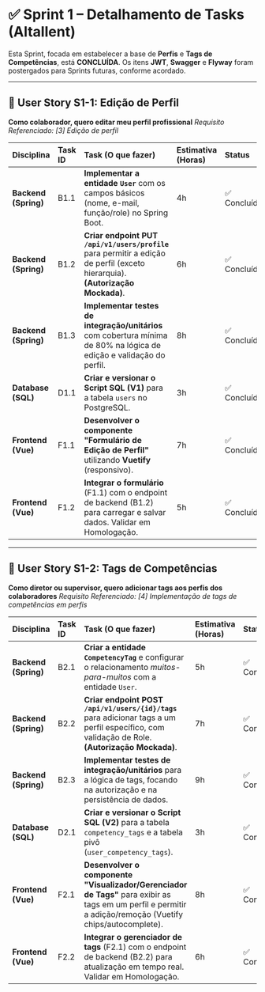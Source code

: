 # ✅ Sprint 1 – Detalhamento de Tasks (Altallent)

Esta Sprint, focada em estabelecer a base de **Perfis** e **Tags de Competências**, está **CONCLUÍDA**. Os itens **JWT**, **Swagger** e **Flyway** foram postergados para Sprints futuras, conforme acordado.

---

## 🎯 User Story S1-1: Edição de Perfil

**Como colaborador, quero editar meu perfil profissional**
*Requisito Referenciado: [3] Edição de perfil*

| Disciplina | Task ID | Task (O que fazer) | Estimativa (Horas) | Status | DoD Atendido |
|:----------|:-------|:-------------------|:-------------------|:------|:--------------|
| **Backend (Spring)** | B1.1 | **Implementar a entidade `User`** com os campos básicos (nome, e-mail, função/role) no Spring Boot. | 4h | ✅ Concluída | ✅ Spring Boot, ✅ Testes |
| **Backend (Spring)** | B1.2 | **Criar endpoint PUT `/api/v1/users/profile`** para permitir a edição de perfil (exceto hierarquia). **(Autorização Mockada)**. | 6h | ✅ Concluída | ✅ Spring Boot, ✅ Integração |
| **Backend (Spring)** | B1.3 | **Implementar testes de integração/unitários** com cobertura mínima de 80% na lógica de edição e validação do perfil. | 8h | ✅ Concluída | ✅ Testes 80% |
| **Database (SQL)** | D1.1 | **Criar e versionar o Script SQL (V1)** para a tabela `users` no PostgreSQL. | 3h | ✅ Concluída | ✅ PostgreSQL, ✅ Scripts versionados |
| **Frontend (Vue)** | F1.1 | **Desenvolver o componente "Formulário de Edição de Perfil"** utilizando **Vuetify** (responsivo). | 7h | ✅ Concluída | ✅ Vuetify, ✅ Figma |
| **Frontend (Vue)** | F1.2 | **Integrar o formulário** (F1.1) com o endpoint de backend (B1.2) para carregar e salvar dados. Validar em Homologação. | 5h | ✅ Concluída | ✅ Integração, ✅ Homologação |

---

## 🎯 User Story S1-2: Tags de Competências

**Como diretor ou supervisor, quero adicionar tags aos perfis dos colaboradores**
*Requisito Referenciado: [4] Implementação de tags de competências em perfis*

| Disciplina | Task ID | Task (O que fazer) | Estimativa (Horas) | Status | DoD Atendido |
|:----------|:-------|:-------------------|:-------------------|:------|:--------------|
| **Backend (Spring)** | B2.1 | **Criar a entidade `CompetencyTag`** e configurar o relacionamento *muitos-para-muitos* com a entidade `User`. | 5h | ✅ Concluída | ✅ Spring Boot |
| **Backend (Spring)** | B2.2 | **Criar endpoint POST `/api/v1/users/{id}/tags`** para adicionar tags a um perfil específico, com validação de Role. **(Autorização Mockada)**. | 7h | ✅ Concluída | ✅ Spring Boot |
| **Backend (Spring)** | B2.3 | **Implementar testes de integração/unitários** para a lógica de tags, focando na autorização e na persistência de dados. | 9h | ✅ Concluída | ✅ Testes 80% |
| **Database (SQL)** | D2.1 | **Criar e versionar o Script SQL (V2)** para a tabela `competency_tags` e a tabela pivô (`user_competency_tags`). | 3h | ✅ Concluída | ✅ PostgreSQL, ✅ Scripts versionados |
| **Frontend (Vue)** | F2.1 | **Desenvolver o componente "Visualizador/Gerenciador de Tags"** para exibir as tags em um perfil e permitir a adição/remoção (Vuetify chips/autocomplete). | 8h | ✅ Concluída | ✅ Vuetify, ✅ Figma |
| **Frontend (Vue)** | F2.2 | **Integrar o gerenciador de tags** (F2.1) com o endpoint de backend (B2.2) para atualização em tempo real. Validar em Homologação. | 6h | ✅ Concluída | ✅ Integração |
